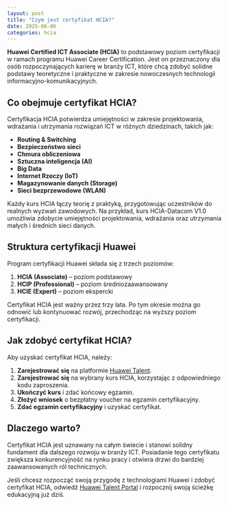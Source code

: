 ```yaml
---
layout: post
title: "Czym jest certyfikat HCIA?"
date: 2025-06-06
categories: hcia
---
```


**Huawei Certified ICT Associate (HCIA)** to podstawowy poziom certyfikacji w ramach programu Huawei Career Certification. Jest on przeznaczony dla osób rozpoczynających karierę w branży ICT, które chcą zdobyć solidne podstawy teoretyczne i praktyczne w zakresie nowoczesnych technologii informacyjno-komunikacyjnych.

## Co obejmuje certyfikat HCIA?

Certyfikacja HCIA potwierdza umiejętności w zakresie projektowania, wdrażania i utrzymania rozwiązań ICT w różnych dziedzinach, takich jak:

- **Routing & Switching**
- **Bezpieczeństwo sieci**
- **Chmura obliczeniowa**
- **Sztuczna inteligencja (AI)**
- **Big Data**
- **Internet Rzeczy (IoT)**
- **Magazynowanie danych (Storage)**
- **Sieci bezprzewodowe (WLAN)**

Każdy kurs HCIA łączy teorię z praktyką, przygotowując uczestników do realnych wyzwań zawodowych. Na przykład, kurs HCIA-Datacom V1.0 umożliwia zdobycie umiejętności projektowania, wdrażania oraz utrzymania małych i średnich sieci danych. 

## Struktura certyfikacji Huawei

Program certyfikacji Huawei składa się z trzech poziomów:

1. **HCIA (Associate)** – poziom podstawowy
2. **HCIP (Professional)** – poziom średniozaawansowany
3. **HCIE (Expert)** – poziom ekspercki

Certyfikat HCIA jest ważny przez trzy lata. Po tym okresie można go odnowić lub kontynuować rozwój, przechodząc na wyższy poziom certyfikacji.

## Jak zdobyć certyfikat HCIA?

Aby uzyskać certyfikat HCIA, należy:

1. **Zarejestrować się** na platformie [Huawei Talent](https://e.huawei.com/en/talent/).
2. **Zarejestrować się** na wybrany kurs HCIA, korzystając z odpowiedniego kodu zaproszenia.
3. **Ukończyć kurs** i zdać końcowy egzamin.
4. **Złożyć wniosek** o bezpłatny voucher na egzamin certyfikacyjny.
5. **Zdać egzamin certyfikacyjny** i uzyskać certyfikat.


## Dlaczego warto?

Certyfikat HCIA jest uznawany na całym świecie i stanowi solidny fundament dla dalszego rozwoju w branży ICT. Posiadanie tego certyfikatu zwiększa konkurencyjność na rynku pracy i otwiera drzwi do bardziej zaawansowanych ról technicznych.

Jeśli chcesz rozpocząć swoją przygodę z technologiami Huawei i zdobyć certyfikat HCIA, odwiedź [Huawei Talent Portal](https://e.huawei.com/en/talent/) i rozpocznij swoją ścieżkę edukacyjną już dziś.